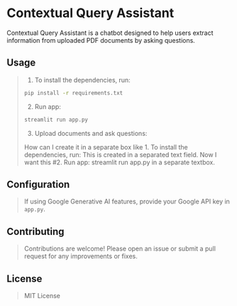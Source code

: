 # Contextual Query Assistant

Contextual Query Assistant is a chatbot designed to help users extract information from uploaded PDF documents by asking questions.

## Usage

> 1. To install the dependencies, run:
>
> ```bash
> pip install -r requirements.txt
> ```
>
> 2. Run app:
>
> ```bash
> streamlit run app.py
> ```
>
> 3. Upload documents and ask questions:
>
> How can I create it in a separate box like 1. To install the dependencies, run: This is created in a separated text field. Now I want this #2. Run app: streamlit run app.py in a separate textbox.

## Configuration

> If using Google Generative AI features, provide your Google API key in `app.py`.

## Contributing

> Contributions are welcome! Please open an issue or submit a pull request for any improvements or fixes.

## License

> MIT License
